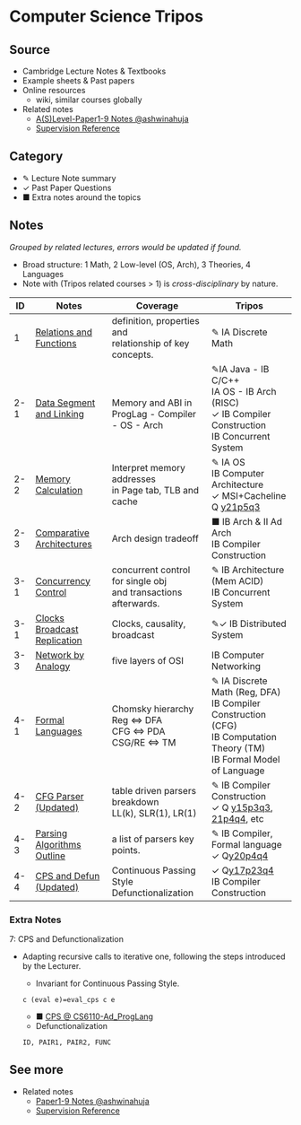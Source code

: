 # Computer Science Tripos

## Source

- Cambridge Lecture Notes & Textbooks
- Example sheets & Past papers
- Online resources
  - wiki, similar courses globally
- Related notes
  - [A(S)Level-Paper1-9 Notes @ashwinahuja](https://github.com/ashwinahuja/Cambridge-Computer-Science-Tripos-Notes)
  - [Supervision Reference](./Supervision_Reference.md)

## Category

- ✎ Lecture Note summary
- ✓ Past Paper Questions
- ■ Extra notes around the topics

## Notes

*Grouped by related lectures, errors would be updated if found.*

- Broad structure: 1 Math, 2 Low-level (OS, Arch), 3 Theories, 4 Languages
- Note with (Tripos related courses > 1) is *cross-disciplinary* by nature.

| ID  | Notes                                                                    | Coverage                                                              | Tripos                                                                                                                                                                                       |
| --- | ------------------------------------------------------------------------ | --------------------------------------------------------------------- | -------------------------------------------------------------------------------------------------------------------------------------------------------------------------------------------- |
| 1   | [Relations and Functions](./Note/Relation_Function.pdf)                     | definition, properties and<br />relationship of key concepts.         | ✎ IA Discrete Math                                                                                                                                                                          |
| 2-1 | [Data Segment and Linking](./Note/Data%20Segment%20and%20Linking.pdf)       | <br />Memory and ABI in<br />ProgLag - Compiler - OS - Arch           | ✎IA Java - IB C/C++<br />IA OS - IB Arch (RISC)<br />✓ IB Compiler Construction<br />IB Concurrent System                                                                                  |
| 2-2 | [Memory Calculation](./Note/Memory%20Calculation.pdf)                       | Interpret memory addresses<br />in Page tab, TLB and cache            | ✎ IA OS<br />IB Computer Architecture<br />✓ MSI+Cacheline Q [y21p5q3](https://www.cl.cam.ac.uk/teaching/exams/pastpapers/y2021p5q3.pdf)                                                     |
| 2-3 | [Comparative Architectures](./Note/Comparative%20Architectures.pdf)         | Arch design tradeoff                                                  | ■ IB Arch & II Ad Arch<br />IB Compiler Construction                                                                                                                                        |
| 3-1 | [Concurrency Control](./Note/Concurrency%20Control.pdf)                     | concurrent control for single obj<br /> and transactions afterwards. | ✎ IB Architecture (Mem ACID)<br />IB Concurrent System                                                                                                                                      |
| 3-1 | [Clocks Broadcast Replication](./Note/Clocks%20Broadcast%20Replication.pdf) | Clocks, causality, broadcast                                          | ✎✓ IB Distributed System                                                                                                                                                                   |
| 3-3 | [Network by Analogy](./Note/Network%20by%20Analogy.pdf)                     | five layers of OSI                                                    | IB Computer Networking                                                                                                                                                                       |
| 4-1 | [Formal Languages](./Note/Formal%20Languages.pdf)                           | Chomsky hierarchy<br />Reg ⇔ DFA<br />CFG ⇔ PDA<br />CSG/RE ⇔ TM  | ✎ IA Discrete Math (Reg, DFA)<br />IB Compiler Construction (CFG)<br />IB Computation Theory (TM)<br />IB Formal Model of Language                                                          |
| 4-2 | [CFG Parser (Updated)](./Note/Parsing.pdf)                                 | table driven parsers breakdown<br />LL(k), SLR(1), LR(1)              | ✎ IB Compiler Construction<br />✓ Q [y15p3q3](https://www.cl.cam.ac.uk/teaching/exams/pastpapers/y2015p3q3.pdf), [21p4q4](https://www.cl.cam.ac.uk/teaching/exams/pastpapers/y2021p4q4.pdf), etc |
| 4-3 | [Parsing Algorithms Outline](./Note/Parsing%20outline.pdf)                  | a list of parsers key points.                                         | ✎ IB Compiler, Formal language<br />   ✓ Q[y20p4q4](https://www.cl.cam.ac.uk/teaching/exams/pastpapers/y2020p4q4.pdf)                                                                         |
| 4-4 | [CPS and Defun (Updated)](./Note/CPS-Defun-y2017p3q4.pdf)                   | Continuous Passing Style<br />Defunctionalization                     | ✓ Q[y17p23q4](https://www.cl.cam.ac.uk/teaching/exams/pastpapers/y2017p23q4.pdf) <br />IB Compiler Construction                                                                               |

### Extra Notes

7: CPS and Defunctionalization

- Adapting recursive calls to iterative one, following the steps introduced by the Lecturer.

  - Invariant for Continuous Passing Style.

  ```
  c (eval e)=eval_cps c e
  ```

  - ■ [CPS @ CS6110-Ad_ProgLang](./Ref/IBCompiler/CPS.pdf)
  - Defunctionalization

  ```
  ID, PAIR1, PAIR2, FUNC
  ```

## See more

- Related notes
  - [Paper1-9 Notes @ashwinahuja](https://github.com/ashwinahuja/Cambridge-Computer-Science-Tripos-Notes)
  - [Supervision Reference](./Supervision_Reference.md)
